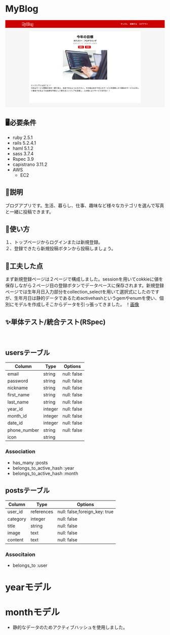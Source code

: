 # MyBlog
![画像](my_blog.png)

## 🖥必要条件
- ruby 2.5.1
- rails 5.2.4.1
- haml 5.1.2
- sass 3.7.4
- Rspec 3.9
- capistrano 3.11.2
- AWS
  - EC2

## 📖説明
ブログアプリです。生活、暮らし、仕事、趣味など様々なカテゴリを選んで写真と一緒に投稿できます。

## 🚀使い方
１、トップページからログインまたは新規登録。<br>
２、登録できたら新規投稿ボタンから投稿しましょう。

## 👏工夫した点
まず新規登録ページは２ページで構成しました。sessionを用いてcokkieに値を保存しながら２ページ目の登録ボタンでデータベースに保存されます。新規登録ページでは生年月日入力部分をcollection_selectを用いて選択式にしたのですが、生年月日は静的データであるためactivehashというgemやenumを使い、個別にモデルを作成しそこからデータを引っ張ってきました。
！[画像]()

## ✨単体テスト/統合テスト(RSpec)

　

## usersテーブル
|Column|Type|Options|
|------|----|-------|
|email|string|null: false|uniqueness: true|
|password|string|null: false|uniqueness: true|
|nickname|string|null: false|
|first_name|string|null: false|
|last_name|string|null: false|
|year_id|integer|null: false|
|month_id|integer|null: false|
|date_id|integer|null: false|
|phone_number|string|null: false|uniqueness: true|
|icon|string|


### Association
- has_many :posts
- belongs_to_active_hash :year
-  belongs_to_active_hash :month


## postsテーブル
|Column|Type|Options|
|------|----|-------|
|user_id|references|null: false,foreign_key: true|
|category|integer|null: false|
|title|string|null: false|
|image|text|null: false|
|content|text|null: false|


### Associtaion
- belongs_to :user

# yearモデル
# monthモデル
- 静的なデータのためアクティブハッシュを使用しました。
